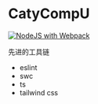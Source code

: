 # CatyCompU

[![NodeJS with Webpack](https://github.com/Cat-Computing-Universe/frontend/actions/workflows/webpack.yml/badge.svg)](https://github.com/Cat-Computing-Universe/frontend/actions/workflows/webpack.yml)


先进的工具链

- eslint
- swc
- ts
- tailwind css
